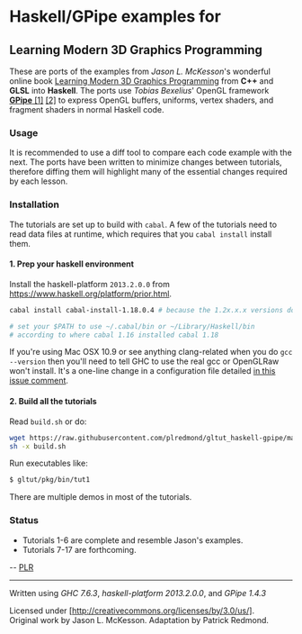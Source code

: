 # Haskell/GPipe examples for

## Learning Modern 3D Graphics Programming

These are ports of the examples from *Jason L. McKesson*'s wonderful online book [Learning Modern 3D Graphics Programming](https://bitbucket.org/alfonse/gltut/wiki/Home) from **C++** and **GLSL** into **Haskell**. The ports use *Tobias Bexelius*' OpenGL framework [**GPipe** [1]](https://github.com/tobbebex/GPipe) [[2]](http://hackage.haskell.org/package/GPipe) to express OpenGL buffers, uniforms, vertex shaders, and fragment shaders in normal Haskell code.

### Usage

It is recommended to use a diff tool to compare each code example with the next. The ports have been written to minimize changes between tutorials, therefore diffing them will highlight many of the essential changes required by each lesson.

### Installation

The tutorials are set up to build with `cabal`. A few of the tutorials need to read data files at runtime, which requires that you `cabal install` install them.

#### 1. Prep your haskell environment

Install the haskell-platform `2013.2.0.0` from <https://www.haskell.org/platform/prior.html>.

```sh
cabal install cabal-install-1.18.0.4 # because the 1.2x.x.x versions don't work

# set your $PATH to use ~/.cabal/bin or ~/Library/Haskell/bin
# according to where cabal 1.16 installed cabal 1.18
```

If you're using Mac OSX 10.9 or see anything clang-related when you do `gcc --version` then you'll need to tell GHC to use the real gcc or OpenGLRaw won't install. It's a one-line change in a configuration file detailed [in this issue comment](https://github.com/haskell-opengl/OpenGLRaw/issues/18#issuecomment-41755745).

#### 2. Build all the tutorials

Read `build.sh` or do:

```sh
wget https://raw.githubusercontent.com/plredmond/gltut_haskell-gpipe/master/build.sh
sh -x build.sh
```

Run executables like:

```sh
$ gltut/pkg/bin/tut1
```

There are multiple demos in most of the tutorials.

### Status

* Tutorials 1-6 are complete and resemble Jason's examples.
* Tutorials 7-17 are forthcoming.

-- [PLR](http://f06mote.com)

---

Written using *GHC 7.6.3*, *haskell-platform 2013.2.0.0*, and *GPipe 1.4.3*

Licensed under [http://creativecommons.org/licenses/by/3.0/us/].  
Original work by Jason L. McKesson. Adaptation by Patrick Redmond.
